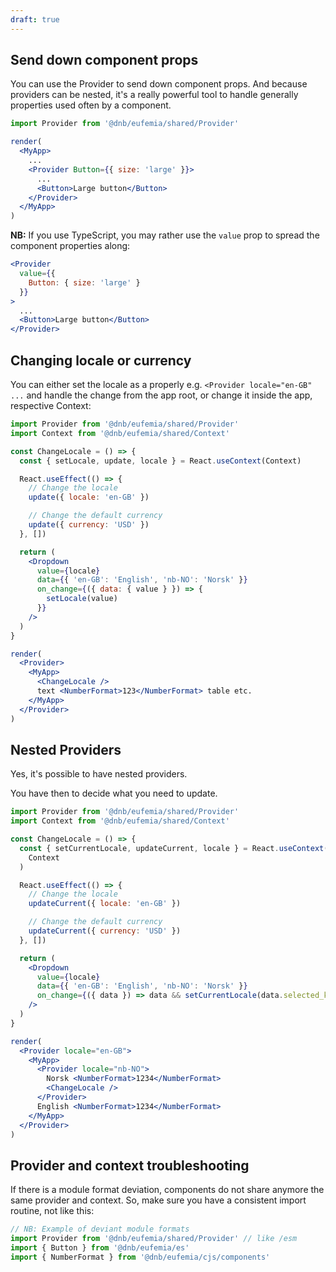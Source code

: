 ```yaml
---
draft: true
---
```


## Send down component props

You can use the Provider to send down component props. And because providers can be nested, it's a really powerful tool to handle generally properties used often by a component.

```jsx
import Provider from '@dnb/eufemia/shared/Provider'

render(
  <MyApp>
    ...
    <Provider Button={{ size: 'large' }}>
      ...
      <Button>Large button</Button>
    </Provider>
  </MyApp>
)
```

**NB:** If you use TypeScript, you may rather use the `value` prop to spread the component properties along:

```jsx
<Provider
  value={{
    Button: { size: 'large' }
  }}
>
  ...
  <Button>Large button</Button>
</Provider>
```

## Changing locale or currency

You can either set the locale as a properly e.g. `<Provider locale="en-GB" ...` and handle the change from the app root, or change it inside the app, respective Context:

```jsx
import Provider from '@dnb/eufemia/shared/Provider'
import Context from '@dnb/eufemia/shared/Context'

const ChangeLocale = () => {
  const { setLocale, update, locale } = React.useContext(Context)

  React.useEffect(() => {
    // Change the locale
    update({ locale: 'en-GB' })

    // Change the default currency
    update({ currency: 'USD' })
  }, [])

  return (
    <Dropdown
      value={locale}
      data={{ 'en-GB': 'English', 'nb-NO': 'Norsk' }}
      on_change={({ data: { value } }) => {
        setLocale(value)
      }}
    />
  )
}

render(
  <Provider>
    <MyApp>
      <ChangeLocale />
      text <NumberFormat>123</NumberFormat> table etc.
    </MyApp>
  </Provider>
)
```

## Nested Providers

Yes, it's possible to have nested providers.

You have then to decide what you need to update.

```jsx
import Provider from '@dnb/eufemia/shared/Provider'
import Context from '@dnb/eufemia/shared/Context'

const ChangeLocale = () => {
  const { setCurrentLocale, updateCurrent, locale } = React.useContext(
    Context
  )

  React.useEffect(() => {
    // Change the locale
    updateCurrent({ locale: 'en-GB' })

    // Change the default currency
    updateCurrent({ currency: 'USD' })
  }, [])

  return (
    <Dropdown
      value={locale}
      data={{ 'en-GB': 'English', 'nb-NO': 'Norsk' }}
      on_change={({ data }) => data && setCurrentLocale(data.selected_key)}
    />
  )
}

render(
  <Provider locale="en-GB">
    <MyApp>
      <Provider locale="nb-NO">
        Norsk <NumberFormat>1234</NumberFormat>
        <ChangeLocale />
      </Provider>
      English <NumberFormat>1234</NumberFormat>
    </MyApp>
  </Provider>
)
```

## Provider and context troubleshooting

If there is a module format deviation, components do not share anymore the same provider and context. So, make sure you have a consistent import routine, not like this:

```js
// NB: Example of deviant module formats
import Provider from '@dnb/eufemia/shared/Provider' // like /esm
import { Button } from '@dnb/eufemia/es'
import { NumberFormat } from '@dnb/eufemia/cjs/components'
```
